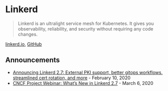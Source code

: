 # Linkerd

> Linkerd is an ultralight service mesh for Kubernetes. It gives you observability, reliability, and security without requiring any code changes.

[linkerd.io](https://linkerd.io/), [GitHub](https://github.com/linkerd/)

## Announcements

- [Announcing Linkerd 2.7: External PKI support, better gitops workflows, streamlined cert rotation, and more](https://linkerd.io/2020/02/10/announcing-linkerd-2.7/) - February 10, 2020
- [CNCF Project Webinar: What’s New in Linkerd 2.7](https://www.cncf.io/webinars/whats-new-in-linkerd-2-7/) - March 6, 2020
